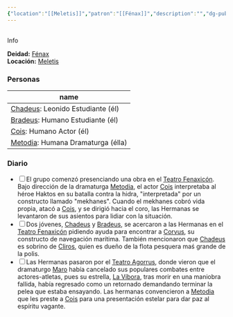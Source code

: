 ```yaml
---
{"location":"[[Meletis]]","patron":"[[Fénax]]","description":"","dg-publish-dm":true,"dg-publish":true,"type":"Lugares","dg-path":"Lugares/Meletis/Teatro Fenaxicón.md","permalink":"/lugares/meletis/teatro-fenaxicon/","dgPassFrontmatter":true}
---
```


<p><span><div data-callout-metadata="" data-callout-fold="" data-callout="info" class="callout node-insert-event"><div class="callout-title" dir="auto"><div class="callout-icon"><svg width="16" height="16"></svg></div><div class="callout-title-inner">Info</div></div><div class="callout-content">
<p dir="auto"><strong>Deidad:</strong> <a data-tooltip-position="top" aria-label="Personas/Fénax.md" data-href="Personas/Fénax.md" href="Personas/Fénax.md" class="internal-link" target="_blank" rel="noopener nofollow">Fénax</a><br>
<strong>Locación:</strong> <a data-tooltip-position="top" aria-label="Lugares/Meletis.md" data-href="Lugares/Meletis.md" href="Lugares/Meletis.md" class="internal-link" target="_blank" rel="noopener nofollow">Meletis</a></p>
</div></div></span></p><h3><span>Personas</span></h3><div><table class="dataview table-view-table"><thead class="table-view-thead"><tr class="table-view-tr-header"><th class="table-view-th"><span>name</span></th></tr></thead><tbody class="table-view-tbody"><tr><td><span><a data-tooltip-position="top" aria-label="Personas/Chadeus.md" data-href="Personas/Chadeus.md" href="Personas/Chadeus.md" class="internal-link" target="_blank" rel="noopener nofollow">Chadeus</a>: Leonido Estudiante (él)</span></td></tr><tr><td><span><a data-tooltip-position="top" aria-label="Personas/Bradeus.md" data-href="Personas/Bradeus.md" href="Personas/Bradeus.md" class="internal-link" target="_blank" rel="noopener nofollow">Bradeus</a>: Humano Estudiante (él)</span></td></tr><tr><td><span><a data-tooltip-position="top" aria-label="Personas/Cois.md" data-href="Personas/Cois.md" href="Personas/Cois.md" class="internal-link" target="_blank" rel="noopener nofollow">Cois</a>: Humano Actor (él)</span></td></tr><tr><td><span><a data-tooltip-position="top" aria-label="Personas/Metodia.md" data-href="Personas/Metodia.md" href="Personas/Metodia.md" class="internal-link" target="_blank" rel="noopener nofollow">Metodia</a>: Humana Dramaturga (élla)</span></td></tr></tbody></table></div><h3><span>Diario</span></h3><div><ul class="contains-task-list"><li data-task="x" class="dataview task-list-item is-checked"><input type="checkbox" class="dataview task-list-item-checkbox"><span>El grupo comenzó presenciando una obra en el <a data-tooltip-position="top" aria-label="Lugares/Teatro Fenaxicón" data-href="Lugares/Teatro Fenaxicón" href="Lugares/Teatro Fenaxicón" class="internal-link" target="_blank" rel="noopener nofollow">Teatro Fenaxicón</a>. Bajo dirección de la dramaturga <a data-tooltip-position="top" aria-label="Personas/Metodia" data-href="Personas/Metodia" href="Personas/Metodia" class="internal-link" target="_blank" rel="noopener nofollow">Metodia</a>, el actor <a data-tooltip-position="top" aria-label="Personas/Cois" data-href="Personas/Cois" href="Personas/Cois" class="internal-link" target="_blank" rel="noopener nofollow">Cois</a> interpretaba al héroe Haktos en su batalla contra la hidra, "interpretada" por un constructo llamado "mekhanes". Cuando el mekhanes cobró vida propia, atacó a <a data-tooltip-position="top" aria-label="Personas/Cois" data-href="Personas/Cois" href="Personas/Cois" class="internal-link" target="_blank" rel="noopener nofollow">Cois</a>, y se dirigió hacia el coro, las Hermanas se levantaron de sus asientos para lidiar con la situación.</span></li><li data-task="x" class="dataview task-list-item is-checked"><input type="checkbox" class="dataview task-list-item-checkbox"><span>Dos jóvenes, <a data-tooltip-position="top" aria-label="Personas/Chadeus" data-href="Personas/Chadeus" href="Personas/Chadeus" class="internal-link" target="_blank" rel="noopener nofollow">Chadeus</a> y <a data-tooltip-position="top" aria-label="Personas/Bradeus" data-href="Personas/Bradeus" href="Personas/Bradeus" class="internal-link" target="_blank" rel="noopener nofollow">Bradeus</a>, se acercaron a las Hermanas en el <a data-tooltip-position="top" aria-label="Lugares/Teatro Fenaxicón" data-href="Lugares/Teatro Fenaxicón" href="Lugares/Teatro Fenaxicón" class="internal-link" target="_blank" rel="noopener nofollow">Teatro Fenaxicón</a> pidiendo ayuda para encontrar a <a data-tooltip-position="top" aria-label="Items/Corvus" data-href="Items/Corvus" href="Items/Corvus" class="internal-link" target="_blank" rel="noopener nofollow">Corvus</a>, su constructo de navegación marítima. También mencionaron que <a data-tooltip-position="top" aria-label="Personas/Chadeus" data-href="Personas/Chadeus" href="Personas/Chadeus" class="internal-link" target="_blank" rel="noopener nofollow">Chadeus</a> es sobrino de <a data-tooltip-position="top" aria-label="Personas/Cliros" data-href="Personas/Cliros" href="Personas/Cliros" class="internal-link" target="_blank" rel="noopener nofollow">Cliros</a>, quien es dueño de la flota pesquera maś grande de la polis.</span></li><li data-task="x" class="dataview task-list-item is-checked"><input type="checkbox" class="dataview task-list-item-checkbox"><span>Las Hermanas pasaron por el <a data-tooltip-position="top" aria-label="Lugares/Teatro Agorrus" data-href="Lugares/Teatro Agorrus" href="Lugares/Teatro Agorrus" class="internal-link" target="_blank" rel="noopener nofollow">Teatro Agorrus</a>, donde vieron que el dramaturgo <a data-tooltip-position="top" aria-label="Personas/Maro" data-href="Personas/Maro" href="Personas/Maro" class="internal-link" target="_blank" rel="noopener nofollow">Maro</a> había cancelado sus populares combates entre actores-atletas, pues su estrella, <a data-tooltip-position="top" aria-label="Personas/La Víbora" data-href="Personas/La Víbora" href="Personas/La Víbora" class="internal-link" target="_blank" rel="noopener nofollow">La Víbora</a>, tras morir en una maniobra fallida, había regresado como un retornado demandando terminar la pelea que estaba ensayando. Las hermanas convencieron a <a data-tooltip-position="top" aria-label="Personas/Metodia" data-href="Personas/Metodia" href="Personas/Metodia" class="internal-link" target="_blank" rel="noopener nofollow">Metodia</a> que les preste a <a data-tooltip-position="top" aria-label="Personas/Cois" data-href="Personas/Cois" href="Personas/Cois" class="internal-link" target="_blank" rel="noopener nofollow">Cois</a> para una presentación estelar para dar paz al espíritu vagante.</span></li></ul></div>